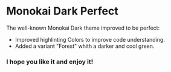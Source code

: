 # Monokai Dark Perfect
The well-known Monokai Dark theme improved to be perfect:
* Improved highlinting Colors to improve code understanding.
* Added a variant "Forest" whith a darker and cool green.

### I hope you like it and enjoy it!

